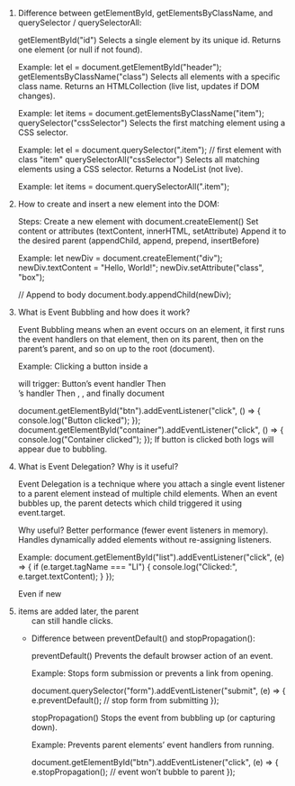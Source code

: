 1.  Difference between getElementById, getElementsByClassName, and querySelector / querySelectorAll:

    getElementById("id")
    Selects a single element by its unique id.
    Returns one element (or null if not found).

    Example:
    let el = document.getElementById("header");
    getElementsByClassName("class")
    Selects all elements with a specific class name.
    Returns an HTMLCollection (live list, updates if DOM changes).

    Example:
    let items = document.getElementsByClassName("item");
    querySelector("cssSelector")
    Selects the first matching element using a CSS selector.

    Example:
    let el = document.querySelector(".item"); // first element with class "item"
    querySelectorAll("cssSelector")
    Selects all matching elements using a CSS selector.
    Returns a NodeList (not live).

    Example:
    let items = document.querySelectorAll(".item");

2.  How to create and insert a new element into the DOM:

    Steps:
    Create a new element with document.createElement()
    Set content or attributes (textContent, innerHTML, setAttribute)
    Append it to the desired parent (appendChild, append, prepend, insertBefore)

    Example:
    let newDiv = document.createElement("div");
    newDiv.textContent = "Hello, World!";
    newDiv.setAttribute("class", "box");

    // Append to body
    document.body.appendChild(newDiv);

3.  What is Event Bubbling and how does it work?

    Event Bubbling means when an event occurs on an element, it first runs the event handlers on that element, then on its parent, then on the parent’s parent, and so on up to the root (document).

    Example: Clicking a button inside a <div> will trigger:
    Button’s event handler
    Then <div>’s handler
    Then <body>, <html>, and finally document

    document.getElementById("btn").addEventListener("click", () =>
    {
    console.log("Button clicked");
    });
    document.getElementById("container").addEventListener("click", () =>
    {
    console.log("Container clicked");
    });
    If button is clicked both logs will appear due to bubbling.

4.  What is Event Delegation? Why is it useful?

    Event Delegation is a technique where you attach a single event listener to a parent element instead of multiple child elements.
    When an event bubbles up, the parent detects which child triggered it using event.target.

    Why useful?
    Better performance (fewer event listeners in memory).
    Handles dynamically added elements without re-assigning listeners.

    Example:
    document.getElementById("list").addEventListener("click", (e) => {
    if (e.target.tagName === "LI") {
    console.log("Clicked:", e.target.textContent);
    }
    });

    Even if new <li> items are added later, the parent <ul> can still handle clicks.

5.  Difference between preventDefault() and stopPropagation():

    preventDefault()
    Prevents the default browser action of an event.

    Example:
    Stops form submission or prevents a link from opening.

    document.querySelector("form").addEventListener("submit", (e) =>
    {
    e.preventDefault(); // stop form from submitting
    });

    stopPropagation()
    Stops the event from bubbling up (or capturing down).

    Example:
    Prevents parent elements’ event handlers from running.

    document.getElementById("btn").addEventListener("click", (e) =>
    {
    e.stopPropagation(); // event won’t bubble to parent
    });
